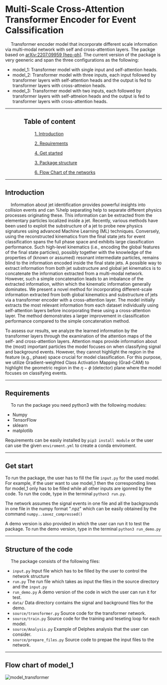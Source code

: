 # Multi-Scale Cross-Attention Transformer Encoder for Event Calssification

 &emsp; Transformer encoder model that incorporate different scale information via multi-modal network with self and cross-attention layers. The packge based on [arXiv:2207.09959 [hep-ph]](https://arxiv.org/abs/2207.09959). The current version of the package is very geeneric and span the three configurations  as the following:

 * model_1: Transformer model with single input and self-attention heads.
 * model_2: Transformer model with three inputs, each input followed by transformer layers with self-attention heads and the output is fed to transformer layers with cross-attneion heads.
 * model_3: Transformer model with two inputs, each followed by transformer layers with self-attneion heads and the output is fed to transformer layers with cross-attention heads. 
 __________
## $~~~~~~~~~~~$  Table of content

$~~~~~~~~~~~$ $~~~~~~~~~~~$ [1. Introduction ](#Introduction)

$~~~~~~~~~~~$ $~~~~~~~~~~~$  [2. Requirements ](#Requirements)

$~~~~~~~~~~~$ $~~~~~~~~~~~$  [4. Get started ](#start)

$~~~~~~~~~~~$ $~~~~~~~~~~~$  [3. Package structure ](#structure)

$~~~~~~~~~~~$ $~~~~~~~~~~~$  [6. Flow Chart of the networks](#chart)
________________
<a name="Introduction"></a>
## Introduction
&emsp; Information about jet identification provides powerful insights into collision events and can %help separating 
help to separate different physics processes originating these. This information can be extracted from the elementary particles localized inside a jet. Recently, various methods have been used to exploit the substructure of a jet to probe new physics signatures using advanced Machine Learning (ML) techniques. Conversely, using the reconstructed kinematics from the final state jets for event classification spans the full phase space and exhibits large classification performance. Such high-level kinematics (i.e., encoding the global features of the final state particles), possibly together with the knowledge of the properties of (known or assumed) resonant intermediate particles, remains blind to the information encoded inside the final state jets. A possible way to extract information from both jet substructure and global jet kinematics is to concatenate the information extracted from a multi-modal network. However, such a simple concatenation leads to an imbalance of the extracted information, within which the kinematic information generally dominates. We present a novel method for incorporating different-scale information extracted from both global kinematics and substructure of jets via a transformer encoder with a cross-attention layer. The model initially extracts the most relevant information from each dataset individually using self-attention layers before incorporating these using a cross-attention layer. The method demonstrates a larger improvement in classification performance compared to the simple concatenation method.

To assess our results, we analyze the learned information by the transformer layers through the examination of the attention maps of the self- and cross-attention layers. 
Attention maps provide information about the (most) important particles the model focuses on when classifying signal and background events. 
However, they cannot highlight the region in the feature (e.g., phase) space crucial for model classification. For this purpose, we utilize Gradient-weighted Class Activation Mapping (Grad-CAM) to highlight the geometric region in the $\eta-\phi$ (detector) plane where the model focuses on classifying events.
____________________________
<a name="Requirements"></a>
## Requirements
&emsp; To run the package you need python3 with the following modules:
* Numpy
* TensorFlow
* sklearn
* matplotlib

Requirements can be easily installed by `pip3 install module` or the user can use the given `enviroment.yml` to create a conda enviroment.

_____________________________
<a name="start"></a>
## Get start
To run the package, the user has to fill the file `input.py` for the used model. For example, if the user want to use model_1 then the corresponding lines for model_1 only has to be filled while all other inputs are igonred by the code. To run the code, type in the terminal `python3 run.py`.  

The network assumes the signal events in one file  and all the backgrounds in one file in the numpy format ".npz" which can be easily obtained by the command `numpy..savez_compressed()`

A demo version is also provided in which the user can run it to test the package. To run the demo version, type in the terminal `python3 run_demo.py`

_____________________________
<a name="structure"></a>
## Structure of the code
&emsp; The package consists of the following files:
* `input.py` Input file which has to be filled by the user to control the network structure
* `run.py` The run file which takes as input the files in the source directory and the `input.py`
* `run_demo.py` A demo version of the code in wich the user can run it for test.
* `data/` Data directory contains the signal and background files for the demo.
* `source/transformer.py` Source code for the transformer network.
* `source/train.py` Source code for the training and teseting loop for each model.
* `source/Analysis.py` Example of Delphes analysis that the user can consider.
* `source/prepare_files.py` Source code to prepae the input files to the network.

_____________________________
<a name="chart"></a>
## Flow chart of model_1
![model_transformer](https://github.com/AHamamd150/Multi-Scale-Transformer-encoder/assets/68282212/53b99c51-074a-4f46-9147-4630401e9121)











